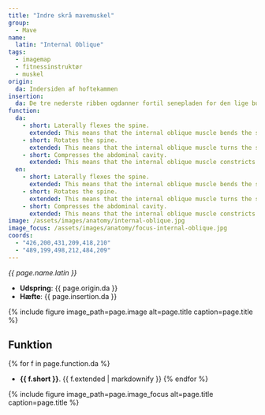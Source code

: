 ```yaml
---
title: "Indre skrå mavemuskel"
group:
  - Mave
name:
  latin: "Internal Oblique"
tags:
  - imagemap
  - fitnessinstruktør
  - muskel
origin: 
  da: Indersiden af hoftekammen
insertion: 
  da: De tre nederste ribben ogdanner fortil senepladen for den lige bugmuskel sammen med den ydre skrå og den tværgående og mødes med den modsatte sides muskel i den hvide linie.
function:
  da:
    - short: Laterally flexes the spine.
      extended: This means that the internal oblique muscle bends the spine to the side (i.e. it moves the ribcage downward to the side towards the pelvis).
    - short: Rotates the spine.
      extended: This means that the internal oblique muscle turns the spine to the side (i.e. it twists the torso).
    - short: Compresses the abdominal cavity.
      extended: This means that the internal oblique muscle constricts the organs of the abdominal cavity and can increase intra-abdominal pressure (i.e. such as during a valsalva maneuver).
  en:
    - short: Laterally flexes the spine.
      extended: This means that the internal oblique muscle bends the spine to the side (i.e. it moves the ribcage downward to the side towards the pelvis).
    - short: Rotates the spine.
      extended: This means that the internal oblique muscle turns the spine to the side (i.e. it twists the torso).
    - short: Compresses the abdominal cavity.
      extended: This means that the internal oblique muscle constricts the organs of the abdominal cavity and can increase intra-abdominal pressure (i.e. such as during a valsalva maneuver).
image: /assets/images/anatomy/internal-oblique.jpg
image_focus: /assets/images/anatomy/focus-internal-oblique.jpg
coords:
  - "426,200,431,209,418,210"
  - "489,199,498,212,484,209"
---
```


_{{ page.name.latin }}_

- **Udspring**: {{ page.origin.da }}
- **Hæfte**: {{ page.insertion.da }}

{% include figure image_path=page.image alt=page.title caption=page.title %}

## Funktion

{% for f in page.function.da %}
- **{{ f.short }}**.
  {{ f.extended | markdownify }}
{% endfor %}

{% include figure image_path=page.image_focus alt=page.title caption=page.title %}
